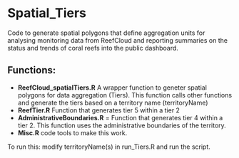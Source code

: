 # Spatial_Tiers
Code to generate spatial polygons that define aggregation units for analysing monitoring data from ReefCloud and reporting summaries on the status and trends of coral reefs into the public dashboard. 

## Functions:
 * **ReefCloud_spatialTiers.R** A wrapper function to geneter spatial polygons for data aggregation (Tiers). This function calls other functions and generate the tiers based on a territory name (territoryName)
 * **ReefTier.R** Function that generates tier 5 within a tier 2
 * **AdministrativeBoundaries.R** = Function that generates tier 4 within a tier 2. This function uses the administrative boundaries of the territory.
 * **Misc.R**  code tools to make this work. 

To run this:
modify territoryName(s) in run_Tiers.R and run the script. 




